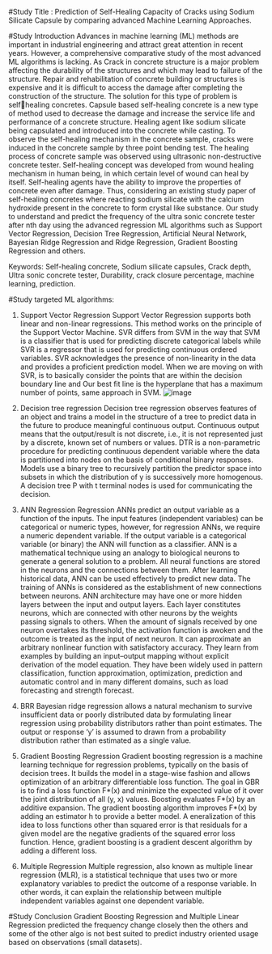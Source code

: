 #Study Title : Prediction of Self-Healing Capacity of Cracks using Sodium Silicate Capsule by comparing advanced Machine Learning Approaches.

#Study Introduction
Advances in machine learning (ML) methods are important in industrial engineering and attract great attention in recent years. However, a comprehensive 
comparative study of the most advanced ML algorithms is lacking. As Crack in concrete structure is a major problem affecting the durability of the structures and which may lead to failure of the structure. Repair and rehabilitation of concrete building or structures is expensive and it is difficult to access the damage after completing the construction of the structure. The solution for this type of problem is selfhealing concretes. Capsule based self-healing concrete is a new type of method used to decrease the damage and increase the service life and performance of a concrete structure. Healing agent like sodium silicate being capsulated and introduced into the concrete while casting. To observe the self-healing mechanism in the concrete sample, cracks were induced in the concrete sample by three point bending test. The healing process of concrete sample was observed using ultrasonic non-destructive concrete tester. Self-healing concept was developed from wound healing mechanism in human being, in which certain level of wound can heal by itself. Self-healing agents have the ability to improve the properties of concrete even after damage. 
Thus, considering an existing study paper of self-healing concretes where reacting sodium silicate with the calcium hydroxide present in the concrete to form crystal like substance. Our study to understand and predict the frequency of the ultra sonic concrete tester after nth day using the advanced regression ML algorithms such as Support Vector Regression, Decision Tree Regression, Artificial Neural Network, Bayesian Ridge Regression and Ridge Regression, Gradient Boosting Regression and others.

Keywords: Self-healing concrete, Sodium silicate capsules, Crack depth, Ultra sonic concrete tester, Durability, crack closure percentage, machine learning,
prediction.

#Study targeted ML algorithms:
1. Support Vector Regression
Support Vector Regression supports both linear and non-linear regressions. This method works on the principle of the Support Vector Machine. SVR differs from SVM in the way that SVM is a classifier that is used for predicting discrete categorical labels while SVR is a regressor that is used for predicting continuous ordered variables. SVR acknowledges the presence of non-linearity in the data and provides a proficient prediction model. When we are moving on with SVR, is to basically consider the points that are within the decision boundary line and Our best fit line is the hyperplane that has a maximum number of points, same approach in SVM.
![image](https://user-images.githubusercontent.com/53009824/188302748-e49c246c-49e9-490e-a31a-e0320b3b57c8.png)

2. Decision tree regression
Decision tree regression observes features of an object and trains a model in the structure of a tree to predict data in the future to produce meaningful continuous output. Continuous output means that the output/result is not discrete, i.e., it is not represented just by a discrete, known set of numbers or values.
DTR is a non-parametric procedure for predicting continuous dependent variable where the data is partitioned into nodes on the basis of conditional binary responses. Models use a binary tree to recursively partition the predictor space into subsets in which the distribution of y is successively more homogenous. A decision tree P with t terminal nodes is used for communicating the decision.

3. ANN Regression 
Regression ANNs predict an output variable as a function of the inputs. The input features (independent variables) can be categorical or numeric types, however, for regression ANNs, we require a numeric dependent variable. If the output variable is a categorical variable (or binary) the ANN will function as a classifier.
ANN is a mathematical technique using an analogy to biological neurons to generate a general solution to a problem. All neural functions are stored in the neurons and the connections between them. After learning historical data, ANN can be used effectively to predict new data. The training of ANNs is considered as the establishment of new connections between neurons. ANN architecture may have one or more hidden layers between the input and output layers. Each layer constitutes neurons, which are connected with other neurons by the weights passing signals to others. When the amount of signals received by one neuron overtakes its threshold, the activation function is awoken and the outcome is treated as the input of next neuron. It can approximate an arbitrary nonlinear function with satisfactory accuracy. They learn from examples by building an input–output mapping without explicit derivation of the model equation. They have been widely used in pattern classification, function approximation, optimization, prediction and automatic control and in many different domains, such as load forecasting and strength forecast.

4. BRR
Bayesian ridge regression allows a natural mechanism to survive insufficient data or poorly distributed data by formulating linear regression using probability distributors rather than point estimates. The output or response ‘y’ is assumed to drawn from a probability distribution rather than estimated as a single value.

5. Gradient Boosting Regression
Gradient boosting regression is a machine learning technique for regression problems, typically on the basis of decision trees. It builds the model in a stage-wise fashion and allows optimization of an arbitrary differentiable loss function. The goal in GBR is to find a loss function F*(x) and minimize the expected value of it over the joint distribution of all (y, x) values. Boosting evaluates F*(x) by an additive expansion. The gradient boosting algorithm improves F*(x) by adding an estimator h to provide a better model. A eneralization of this idea to loss functions other than squared error is that residuals for a given model are the negative gradients of the squared error loss function. Hence, gradient boosting is a gradient descent algorithm by adding a different loss.

6. Multiple Regression
Multiple regression, also known as multiple linear regression (MLR), is a statistical technique that uses two or more explanatory variables to predict the outcome of a response variable. In other words, it can explain the relationship between multiple independent variables against one dependent variable.

#Study Conclusion 
Gradient Boosting Regression and Multiple Linear Regression predicted the frequency change closely then the others and some of the other algo is not best suited to predict industry oriented usage based on observations (small datasets).
